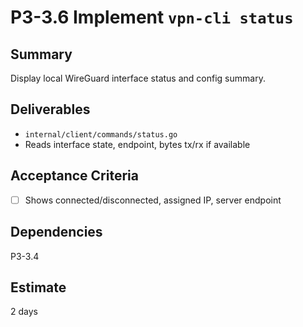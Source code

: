 # P3-3.6 Implement `vpn-cli status`

## Summary
Display local WireGuard interface status and config summary.

## Deliverables
- `internal/client/commands/status.go`
- Reads interface state, endpoint, bytes tx/rx if available

## Acceptance Criteria
- [ ] Shows connected/disconnected, assigned IP, server endpoint

## Dependencies
P3-3.4

## Estimate
2 days


